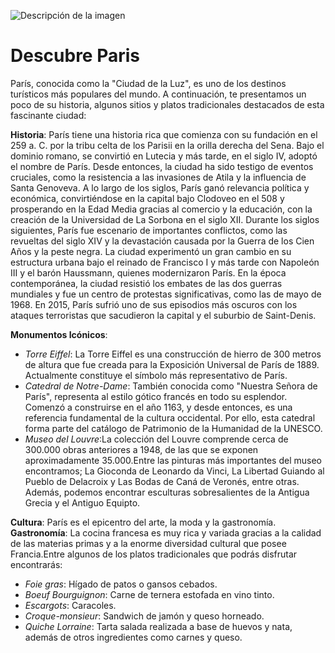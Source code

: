 ![Descripción de la imagen](https://i.postimg.cc/kXHPLYhy/p.jpg)

# **Descubre Paris**

París, conocida como la "Ciudad de la Luz", es uno de los destinos turísticos más populares del mundo. A continuación, te presentamos un poco de su historia, algunos sitios y platos tradicionales destacados de esta fascinante ciudad:

**Historia**: París tiene una historia rica que comienza con su fundación en el 259 a. C. por la tribu celta de los Parisii en la orilla derecha del Sena. Bajo el dominio romano, se convirtió en Lutecia y más tarde, en el siglo IV, adoptó el nombre de París. Desde entonces, la ciudad ha sido testigo de eventos cruciales, como la resistencia a las invasiones de Atila y la influencia de Santa Genoveva. A lo largo de los siglos, París ganó relevancia política y económica, convirtiéndose en la capital bajo Clodoveo en el 508 y prosperando en la Edad Media gracias al comercio y la educación, con la creación de la Universidad de La Sorbona en el siglo XII.
Durante los siglos siguientes, París fue escenario de importantes conflictos, como las revueltas del siglo XIV y la devastación causada por la Guerra de los Cien Años y la peste negra. La ciudad experimentó un gran cambio en su estructura urbana bajo el reinado de Francisco I y más tarde con Napoleón III y el barón Haussmann, quienes modernizaron París. En la época contemporánea, la ciudad resistió los embates de las dos guerras mundiales y fue un centro de protestas significativas, como las de mayo de 1968. En 2015, París sufrió uno de sus episodios más oscuros con los ataques terroristas que sacudieron la capital y el suburbio de Saint-Denis.

**Monumentos Icónicos**: 
- *Torre Eiffel*: La Torre Eiffel es una construcción de hierro de 300 metros de altura que fue creada para la Exposición Universal de París de 1889. Actualmente constituye el símbolo más representativo de París.
- *Catedral de Notre-Dame*: También conocida como "Nuestra Señora de París", representa al estilo gótico francés en todo su esplendor. Comenzó a construirse en el año 1163, y desde entonces, es una referencia fundamental de la cultura occidental. Por ello, esta catedral forma parte del catálogo de Patrimonio de la Humanidad de la UNESCO.
- *Museo del Louvre*:La colección del Louvre comprende cerca de 300.000 obras anteriores a 1948, de las que se exponen aproximadamente 35.000.Entre las pinturas más importantes del museo encontramos; La Gioconda de Leonardo da Vinci, La Libertad Guiando al Pueblo de Delacroix y Las Bodas de Caná de Veronés, entre otras. Además, podemos encontrar esculturas sobresalientes de la Antigua Grecia y el Antiguo Equipto.

**Cultura**: París es el epicentro del arte, la moda y la gastronomía.
**Gastronomía**: La cocina francesa es muy rica y variada gracias a la calidad de las materias primas y a la enorme diversidad cultural que posee Francia.Entre algunos de los platos tradicionales que podrás disfrutar encontrarás:

- *Foie gras*: Hígado de patos o gansos cebados.
- *Boeuf Bourguignon*: Carne de ternera estofada en vino tinto.
- *Escargots*: Caracoles.
- *Croque-monsieur*: Sandwich de jamón y queso horneado.
- *Quiche Lorraine*: Tarta salada realizada a base de huevos y nata, además de otros ingredientes como carnes y queso.
